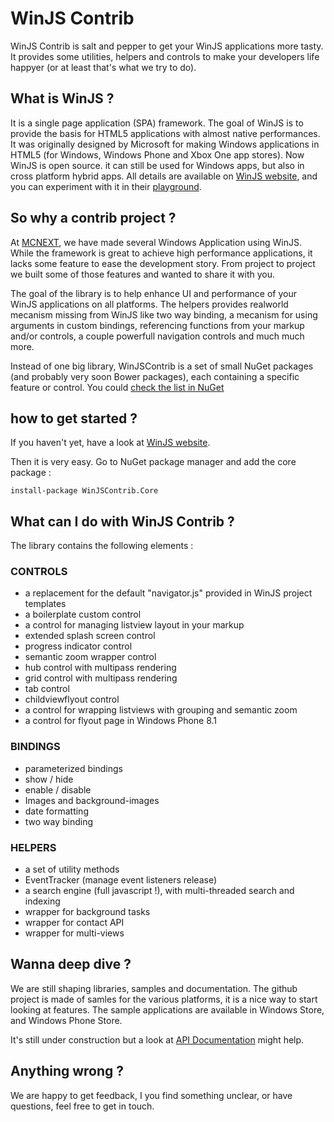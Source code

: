 # WinJS Contrib

WinJS Contrib is salt and pepper to get your WinJS applications more tasty.
It provides some utilities, helpers and controls to make your developers life happyer (or at least that's what we try to do).

## What is WinJS ?
It is a single page application (SPA) framework. The goal of WinJS is to provide the basis for HTML5 applications with almost native performances. It was originally designed by Microsoft for making Windows applications in HTML5 (for Windows, Windows Phone and Xbox One app stores).
Now WinJS is open source. it can still be used for Windows apps, but also in cross platform hybrid apps. All details are available on [WinJS website](http://www.buildwinjs.com), and you can experiment with it in their [playground](http://try.buildwinjs.com).

## So why a contrib project ?
At [MCNEXT](http://www.mcnext.com), we have made several Windows Application using WinJS. While the framework is great to achieve high performance applications, it lacks some feature to ease the development story. From project to project we built some of those features and wanted to share it with you.

The goal of the library is to help enhance UI and performance of your WinJS applications on all platforms. The helpers provides realworld mecanism missing from WinJS like two way binding, a mecanism for using arguments in custom bindings, referencing functions from your markup and/or controls, a couple powerfull navigation controls and much much more.

Instead of one big library, WinJSContrib is a set of small NuGet packages (and probably very soon Bower packages), each containing a specific feature or control. You could [check the list in NuGet](http://www.nuget.org/packages?q=winjscontrib)

## how to get started ?
If you haven't yet, have a look at [WinJS website](http://www.buildwinjs.com).

Then it is very easy. Go to NuGet package manager and add the core package :
``` 
install-package WinJSContrib.Core
```

## What can I do with WinJS Contrib ?

The library contains the following elements :

### CONTROLS
+ a replacement for the default "navigator.js" provided in WinJS project templates 
+ a boilerplate custom control 
+ a control for managing listview layout in your markup 
+ extended splash screen control 
+ progress indicator control 
+ semantic zoom wrapper control 
+ hub control with multipass rendering 
+ grid control with multipass rendering 
+ tab control 
+ childviewflyout control 
+ a control for wrapping listviews with grouping and semantic zoom 
+ a control for flyout page in Windows Phone 8.1 

### BINDINGS
+ parameterized bindings 
+ show / hide 
+ enable / disable 
+ Images and background-images 
+ date formatting 
+ two way binding 

### HELPERS
+ a set of utility methods 
+ EventTracker (manage event listeners release) 
+ a search engine (full javascript !), with multi-threaded search and indexing 
+ wrapper for background tasks 
+ wrapper for contact API 
+ wrapper for multi-views 

## Wanna deep dive ?
We are still shaping libraries, samples and documentation. The github project is made of samles for the various platforms, it is a nice way to start looking at features. The sample applications are available in Windows Store, and Windows Phone Store.

It's still under construction but a look at [API Documentation](http://gleborgne.github.io/winjscontrib/api/index.html) might help.

## Anything wrong ?
We are happy to get feedback, I you find something unclear, or have questions, feel free to get in touch.
